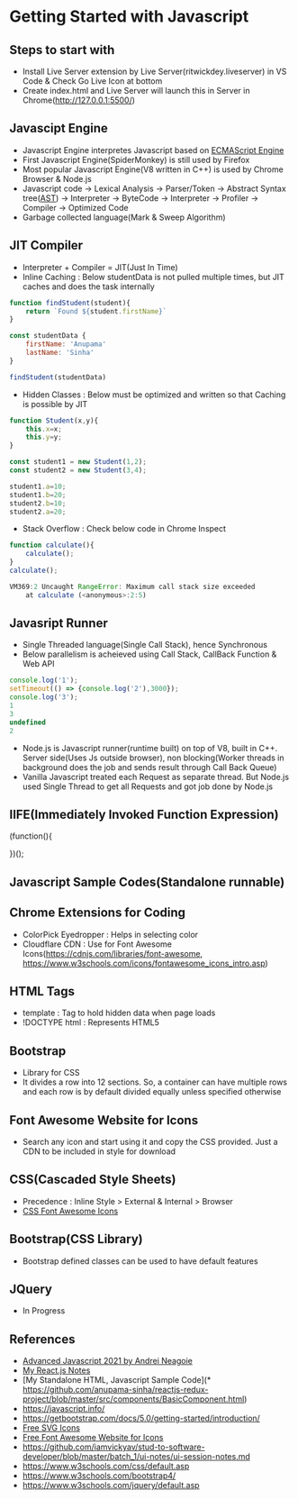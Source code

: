 # Getting Started with Javascript

## Steps to start with
* Install Live Server extension by Live Server(ritwickdey.liveserver) in VS Code & Check Go Live Icon at bottom
* Create index.html and Live Server will launch this in Server in Chrome(http://127.0.0.1:5500/)

## Javascipt Engine
* Javascript Engine interpretes Javascript based on [ECMAScript Engine](https://en.wikipedia.org/wiki/List_of_ECMAScript_engines)
* First Javascript Engine(SpiderMonkey) is still used by Firefox
* Most popular Javascript Engine(V8 written in C++) is used by Chrome Browser & Node.js
* Javascript code -> Lexical Analysis -> Parser/Token -> Abstract Syntax tree([AST](https://astexplorer.net/))
                            ->    Interpreter -> ByteCode
                            ->    Interpreter ->  Profiler -> Compiler -> Optimized Code
* Garbage collected language(Mark & Sweep Algorithm)

## JIT Compiler
* Interpreter + Compiler = JIT(Just In Time)
* Inline Caching : Below studentData is not pulled multiple times, but JIT caches and does the task internally

```javascript
function findStudent(student){
    return `Found ${student.firstName}`
}

const studentData {
    firstName: 'Anupama'
    lastName: 'Sinha'
}

findStudent(studentData)
```

* Hidden Classes : Below must be optimized and written so that Caching is possible by JIT

```javascript
function Student(x,y){
    this.x=x;
    this.y=y;
}

const student1 = new Student(1,2);
const student2 = new Student(3,4);

student1.a=10;
student1.b=20;
student2.b=10;
student2.a=20;
```

* Stack Overflow : Check below code in Chrome Inspect

```javascript
function calculate(){
    calculate();
}
calculate();

VM369:2 Uncaught RangeError: Maximum call stack size exceeded
    at calculate (<anonymous>:2:5)
```

## Javasript Runner
* Single Threaded language(Single Call Stack), hence Synchronous
* Below parallelism is acheieved using Call Stack, CallBack Function & Web API

```javascript
console.log('1');
setTimeout(() => {console.log('2'),3000});
console.log('3');
1
3
undefined
2
```
* Node.js is Javascript runner(runtime built) on top of V8, built in C++. Server side(Uses Js outside browser), non blocking(Worker threads in background does the job and sends result through Call Back Queue)
* Vanilla Javascript treated each Request as separate thread. But Node.js used Single Thread to get all Requests and got job done by Node.js

## IIFE(Immediately Invoked Function Expression)
(function(){

})();



## Javascript Sample Codes(Standalone runnable)


## Chrome Extensions for Coding
* ColorPick Eyedropper : Helps in selecting color
* Cloudflare CDN : Use for Font Awesome Icons(https://cdnjs.com/libraries/font-awesome, https://www.w3schools.com/icons/fontawesome_icons_intro.asp)

## HTML Tags
* template : Tag to hold hidden data when page loads
* !DOCTYPE html : Represents HTML5

## Bootstrap
* Library for CSS
* It divides a row into 12 sections. So, a container can have multiple rows and each row is by default divided equally unless specified otherwise

## Font Awesome Website for Icons
* Search any icon and start using it and copy the CSS provided. Just a CDN to be included in style for download

## CSS(Cascaded Style Sheets)
* Precedence : Inline Style > External & Internal > Browser
* [CSS Font Awesome Icons](https://fontawesome.com/v5.15/icons?d=gallery&p=2&m=free)

## Bootstrap(CSS Library)
* Bootstrap defined classes can be used to have default features

## JQuery
* In Progress

## References
* [Advanced Javascript 2021 by Andrei Neagoie](https://www.udemy.com/course/advanced-javascript-concepts/)
* [My React.js Notes](https://github.com/anupama-sinha/anupama-notes/blob/master/react-js.md)
* [My Standalone HTML, Javascript Sample Code](* https://github.com/anupama-sinha/reactjs-redux-project/blob/master/src/components/BasicComponent.html)
* https://javascript.info/
* https://getbootstrap.com/docs/5.0/getting-started/introduction/
* [Free SVG Icons](https://www.flaticon.com/free-icon/)
* [Free Font Awesome Website for Icons](https://fontawesome.com/v5.15/icons?m=free)
* https://github.com/iamvickyav/stud-to-software-developer/blob/master/batch_1/ui-notes/ui-session-notes.md
* https://www.w3schools.com/css/default.asp
* https://www.w3schools.com/bootstrap4/
* https://www.w3schools.com/jquery/default.asp